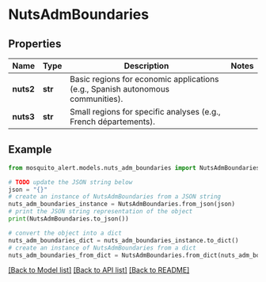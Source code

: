 # NutsAdmBoundaries


## Properties

Name | Type | Description | Notes
------------ | ------------- | ------------- | -------------
**nuts2** | **str** | Basic regions for economic applications (e.g., Spanish autonomous communities). | 
**nuts3** | **str** | Small regions for specific analyses (e.g., French départements). | 

## Example

```python
from mosquito_alert.models.nuts_adm_boundaries import NutsAdmBoundaries

# TODO update the JSON string below
json = "{}"
# create an instance of NutsAdmBoundaries from a JSON string
nuts_adm_boundaries_instance = NutsAdmBoundaries.from_json(json)
# print the JSON string representation of the object
print(NutsAdmBoundaries.to_json())

# convert the object into a dict
nuts_adm_boundaries_dict = nuts_adm_boundaries_instance.to_dict()
# create an instance of NutsAdmBoundaries from a dict
nuts_adm_boundaries_from_dict = NutsAdmBoundaries.from_dict(nuts_adm_boundaries_dict)
```
[[Back to Model list]](../README.md#documentation-for-models) [[Back to API list]](../README.md#documentation-for-api-endpoints) [[Back to README]](../README.md)


